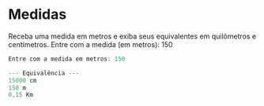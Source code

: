 # Medidas

Receba uma medida em metros e exiba seus equivalentes em quilômetros e centímetros.
Entre com a medida (em metros): 150

```cs
Entre com a medida em metros: 150

--- Equivalência ---
15000 cm
150 m
0,15 Km
```
